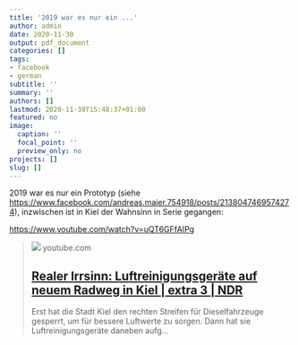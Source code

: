 ```yaml
---
title: '2019 war es nur ein ...'
author: admin
date: 2020-11-30
output: pdf_document
categories: []
tags:
- facebook
- german
subtitle: ''
summary: ''
authors: []
lastmod: 2020-11-30T15:48:37+01:00
featured: no
image:
  caption: ''
  focal_point: ''
  preview_only: no
projects: []
slug: []
---
```

2019 war es nur ein Prototyp (siehe https://www.facebook.com/andreas.maier.754918/posts/2138047469574274), inzwischen ist in Kiel der Wahnsinn in Serie gegangen:

https://www.youtube.com/watch?v=uQT6GFfAIPg
> [![](https://i.ytimg.com/vi/uQT6GFfAIPg/hqdefault.jpg)](https://www.youtube.com/watch?v=uQT6GFfAIPg)
> youtube.com
> ## [Realer Irrsinn: Luftreinigungsgeräte auf neuem Radweg in Kiel | extra 3 | NDR](https://www.youtube.com/watch?v=uQT6GFfAIPg)
>
>Erst hat die Stadt Kiel den rechten Streifen für Dieselfahrzeuge gesperrt, um für bessere Luftwerte zu sorgen. Dann hat sie Luftreinigungsgeräte daneben aufg...

